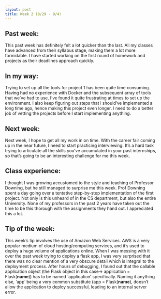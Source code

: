```yaml
---
layout: post
title: Week 2 (8/29 - 9/4)
---
```

## Past week:
This past week has definitely felt a lot quicker than the last. All my classes have advanced from their syllabus stage, making them a lot more formidable. I have started working on the first round of homework and projects as their deadlines approach quickly. 

## In my way:
Trying to set up all the tools for project 1 has been quite time consuming. Having had no experience with Docker and the subsequent array of tools that we’ve had to use, I’ve found it quite frustrating at times to set up the environment. I also keep figuring out steps that I should’ve implemented a long time ago, hence making this project even longer. I need to do a better job of vetting the projects before I start implementing anything.

## Next week:
Next week, I hope to get all my work in on time. With the career fair coming up in the near future, I need to start practicing interviewing. It’s a hard task trying to articulate all the skills you’ve accumulated in your past internships, so that’s going to be an interesting challenge for me this week.

## Class experience:
I thought I was growing accustomed to the style and teaching of Professor Downing, but he still managed to surprise me this week. Prof Downing spent a day going over a tentative step-by-step implementation of the first project. Not only is this unheard of in the CS department, but also the entire University. None of my professors in the past 2 years have taken out the time to be this thorough with the assignments they hand out. I appreciated this a lot.

## Tip of the week:
This week’s tip involves the use of Amazon Web Services. AWS is a very popular medium of cloud hosting/computing services, and it’s used to deploy a huge volume of applications online. When I was messing with it over the past week trying to deploy a flask app, I was very surprised that there was no clear mention of a very obscure detail which is integral to the deployment process. After hours of debugging, I found out that the callable application object (the Flask object in this case-> application = Flask(__name__)) has to be named ‘application’ specifically. Naming it anything else, ‘app’ being a very common substitute (app = Flask(__name__), doesn’t allow the application to deploy successful, leading to an internal server error.
